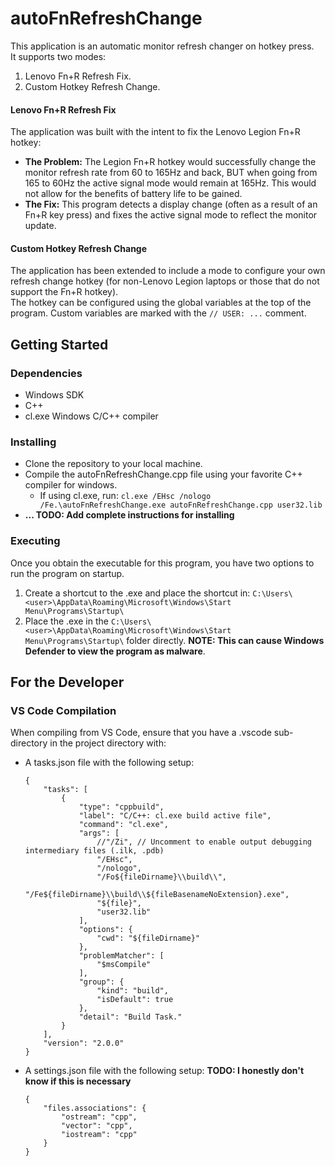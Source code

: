 ﻿# autoFnRefreshChange

This application is an automatic monitor refresh changer on hotkey press.  
It supports two modes:
  1. Lenovo Fn+R Refresh Fix.
  2. Custom Hotkey Refresh Change.

#### Lenovo Fn+R Refresh Fix
The application was built with the intent to fix the Lenovo Legion Fn+R hotkey:  
  -  **The Problem:** The Legion Fn+R hotkey would successfully change the monitor refresh rate from 60 to 165Hz and back, BUT when going from 165 to 60Hz the active signal mode would remain at 165Hz. This would not allow for the benefits of battery life to be gained.  
  -  **The Fix:** This program detects a display change (often as a result of an Fn+R key press) and fixes the active signal mode to reflect the monitor update.  

#### Custom Hotkey Refresh Change
The application has been extended to include a mode to configure your own refresh change hotkey (for non-Lenovo Legion laptops or those that do not support the Fn+R hotkey).  
The hotkey can be configured using the global variables at the top of the program. Custom variables are marked with the `// USER: ...` comment. 

## Getting Started

### Dependencies

- Windows SDK
- C++
- cl.exe Windows C/C++ compiler

### Installing

- Clone the repository to your local machine.
- Compile the autoFnRefreshChange.cpp file using your favorite C++ compiler for windows.
  - If using cl.exe, run: `cl.exe /EHsc /nologo /Fe.\autoFnRefreshChange.exe autoFnRefreshChange.cpp user32.lib`
- **... TODO: Add complete instructions for installing**

### Executing

Once you obtain the executable for this program, you have two options to run the program on startup.
1. Create a shortcut to the .exe and place the shortcut in: `C:\Users\<user>\AppData\Roaming\Microsoft\Windows\Start Menu\Programs\Startup\`
2. Place the .exe in the `C:\Users\<user>\AppData\Roaming\Microsoft\Windows\Start Menu\Programs\Startup\` folder directly. **NOTE: This can cause Windows Defender to view the program as malware**.    


## For the Developer

### VS Code Compilation
When compiling from VS Code, ensure that you have a .vscode sub-directory in the project directory with:
- A tasks.json file with the following setup:
  ```
  {
      "tasks": [
          {
              "type": "cppbuild",
              "label": "C/C++: cl.exe build active file",
              "command": "cl.exe",
              "args": [
                  //"/Zi", // Uncomment to enable output debugging intermediary files (.ilk, .pdb)
                  "/EHsc",
                  "/nologo",
                  "/Fo${fileDirname}\\build\\",
                  "/Fe${fileDirname}\\build\\${fileBasenameNoExtension}.exe",
                  "${file}",
                  "user32.lib"
              ],
              "options": {
                  "cwd": "${fileDirname}"
              },
              "problemMatcher": [
                  "$msCompile"
              ],
              "group": {
                  "kind": "build",
                  "isDefault": true
              },
              "detail": "Build Task."
          }
      ],
      "version": "2.0.0"
  }
  ```
- A settings.json file with the following setup: **TODO: I honestly don't know if this is necessary**
  ```
  {
      "files.associations": {
          "ostream": "cpp",
          "vector": "cpp",
          "iostream": "cpp"
      }
  }
  ```
